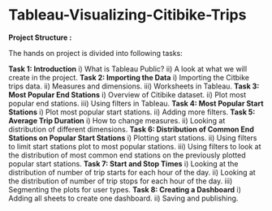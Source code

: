# Tableau-Visualizing-Citibike-Trips

**Project Structure :**

The hands on project is divided into following tasks:

**Task 1: Introduction**
       i) What is Tableau Public?
      ii) A look at what we will create in the project.
**Task 2: Importing the Data**
       i) Importing the Citbike trips data.
      ii) Measures and dimensions.
     iii) Worksheets in Tableau.
**Task 3: Most Popular End Stations**
       i) Overview of Citibike dataset.
      ii) Plot most popular end stations.
     iii) Using filters in Tableau.
**Task 4: Most Popular Start Stations**
       i) Plot most popular start stations.
      ii) Adding more filters.
**Task 5: Average Trip Duration**
       i) How to change measures.
      ii) Looking at distribution of different dimensions.
**Task 6: Distribution of Common End Stations on Popular Start Stations**
       i) Plotting start stations.
      ii) Using filters to limit start stations plot to most popular stations.
     iii) Using filters to look at the distribution of most common end stations on the previously plotted popular start stations.
**Task 7: Start and Stop Times**
       i) Looking at the distribution of number of trip starts for each hour of the day.
      ii) Looking at the distribution of number of trip stops for each hour of the day.
     iii) Segmenting the plots for user types.
**Task 8: Creating a Dashboard**
       i) Adding all sheets to create one dashboard.
      ii) Saving and publishing.
